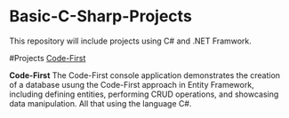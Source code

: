 # Basic-C-Sharp-Projects
This repository will include projects using C# and .NET Framwork.

#Projects
[Code-First](https://github.com/ayshadairi/CodeFistExample/tree/master/CodeFistExample)



**Code-First**
The Code-First console application demonstrates the creation of a database usung the Code-First approach in Entity Framework, including defining entities, performing CRUD operations, and showcasing data manipulation. All that using the language C#.
